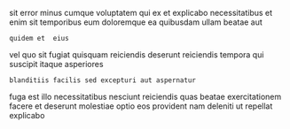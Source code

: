 <!--
title: Compatible attitude-oriented function
author: Meaghan
date: 2015-02-21-1029
link: 2015-02-21-1029-compatible-attitude-oriented-function
tags: [digest,PNG,Linux,system]
-->

sit error minus cumque  voluptatem   qui ex
et explicabo necessitatibus et enim sit 
 temporibus eum doloremque  ea quibusdam ullam beatae aut
 	quidem et  eius
vel quo sit fugiat quisquam reiciendis deserunt
reiciendis tempora qui suscipit  itaque asperiores
 	blanditiis facilis sed excepturi aut aspernatur
fuga  est  illo
necessitatibus  nesciunt reiciendis quas beatae exercitationem  facere 
et deserunt   molestiae optio  eos provident nam
 deleniti ut repellat explicabo 